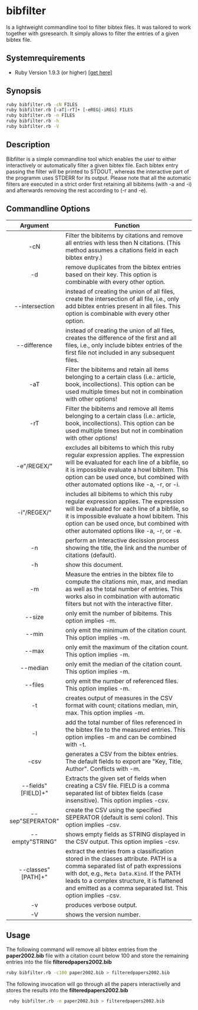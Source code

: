 bibfilter
=========

Is a lightweight commandline tool to filter bibtex files. It was tailored to work together with gsresearch. 
It simply allows to filter the entries of a given bibtex file.

Systemrequirements
------------------

* Ruby Version 1.9.3 (or higher) [\[get here\]](https://www.ruby-lang.org/de/downloads/)

Synopsis
--------

```bash
ruby bibfilter.rb -cN FILES
ruby bibfilter.rb [-aT|-rT]+ [-eREG|-iREG] FILES
ruby bibfilter.rb -n FILES
ruby bibfilter.rb -h
ruby bibfilter.rb -V
```

Description
-----------

 Bibfilter is a simple commandline tool which enables the user to
 either interactively or automatically filter a given bibtex file.
 Each bibtex entry passing the filter will be printed to STDOUT,
 whereas the interactive part of the programm uses STDERR for its output.
 Please note that all the automatic filters are executed in a strict 
 order first retaining all bibitems (with -a and -i) and afterwards 
 removing the rest according to (-r and -e).

Commandline Options
-------------------

 Argument           | Function
:------------------:|-------------------------------------------------------------------
 -cN                | Filter the bibitems by citations and remove all entries with less then N citations. (This method assumes a citations field in each bibtex entry.)
 -d                 | remove duplicates from the bibtex entries based on their key. This option is combinable with every other option.
 --intersection     | instead of creating the union of all files, create the intersection of all file, i.e., only add bibtex entries present in all files. This option is combinable with every other option.
 --difference       | instead of creating the union of all files, creates the difference of the first and all files, i.e., only include bibtex entries of the first file not included in any subsequent files.
 -aT                | Filter the bibitems and retain all items belonging to a certain class (i.e.: article, book, incollections). This option can be used multiple times but not in combination with other options! 
 -rT                | Filter the bibitems and remove all items belonging to a certain class (i.e.: article, book, incollections). This option can be used multiple times but not in combination with other options!
 -e"/REGEX/"        | excludes all bibitems to which this ruby regular expression applies. The expression will be evaluated for each line of a bibfile, so it is impossible evaluate a howl bibitem. This option can be used once, but combined with other automated options like -a, -r, or -i.
 -i"/REGEX/"        | includes all bibitems to which this ruby regular expression applies. The expression will be evaluated for each line of a bibfile, so it is impossible evaluate a howl bibitem. This option can be used once, but combined with other automated options like -a, -r, or -e.
 -n                 | perform an Interactive decission process showing the title, the link and the number of citations (default).
 -h                 | show this document.
 -m                 | Measure the entries in the bibtex file to compute the citations min, max, and median as well as the total number of entries. This works also in combination with automatic filters but not with the interactive filter.
 --size             | only emit the number of bibitems. This option implies -m.
 --min              | only emit the minimum of the citation count. This option implies -m.
 --max              | only emit the maximum of the citation count. This option implies -m.
 --median           | only emit the median of the citation count. This option implies -m.
 --files            | only emit the number of referenced files. This option implies -m.
 -t                 | creates output of measures in the CSV format with count; citations median, min, max. This option implies -m.
 -l                 | add the total number of files referenced in the bibtex file to the measured entries. This option implies -m and can be combined with -t.
 -csv               | generates a CSV from the bibtex entries. The default fields to export are "Key, Title, Author". Conflicts with -m.
 --fields"[FIELD]+" |  Extracts the given set of fields when creating a CSV file. FIELD is a comma separated list of bibtex fields (case insensitive). This option implies -csv.
 --sep"SEPERATOR"   | create the CSV using the specified SEPERATOR (default is semi colon). This option implies -csv.
 --empty"STRING"    | shows empty fields as STRING displayed in the CSV output. This option implies -csv.
 --classes"[PATH]+" | extract the entries from a classification stored in the classes attribute. PATH is a comma separated list of path expressions with dot, e.g., `Meta Data.Kind`. If the PATH leads to a complex structure, it is flattened and emitted as a comma separated list. This option implies -csv.
 -v                 | produces verbose output.
 -V                 | shows the version number.

Usage
-----
The following command will remove all bibtex entries from the **paper2002.bib** file with a citation count below 100 and store the remaining entries into the file **filteredpapers2002.bib**

```bash
ruby bibfilter.rb -c100 paper2002.bib > filteredpapers2002.bib
```

The following invocation will go through all the papers interactivelly and stores the results into the **filteredpapers2002.bib**
```bash
 ruby bibfilter.rb -n paper2002.bib > filteredpapers2002.bib
```
